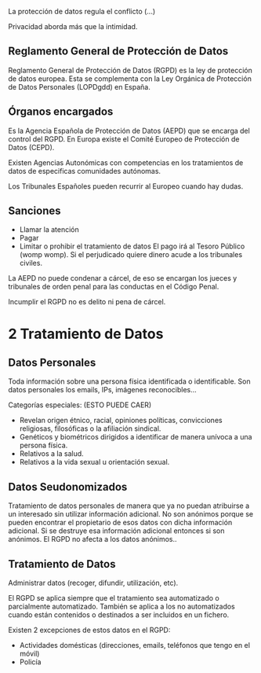 La protección de datos regula el conflicto (...)

Privacidad aborda más que la intimidad.

## Reglamento General de Protección de Datos
Reglamento General de Protección de Datos (RGPD) es la ley de protección de datos europea. Esta se complementa con la Ley Orgánica de Protección de Datos Personales (LOPDgdd) en España.

## Órganos encargados
Es la Agencia Española de Protección de Datos (AEPD) que se encarga del control del RGPD.
En Europa existe el Comité Europeo de Protección de Datos (CEPD).

Existen Agencias Autonómicas con competencias en los tratamientos de datos de especificas comunidades autónomas.

Los Tribunales Españoles pueden recurrir al Europeo cuando hay dudas.

## Sanciones
- Llamar la atención
- Pagar
- Limitar o prohibir el tratamiento de datos
El pago irá al Tesoro Público (womp womp). Si el perjudicado quiere dinero acude a los tribunales civiles.

La AEPD no puede condenar a cárcel, de eso se encargan los jueces y tribunales de orden penal para las conductas en el Código Penal.

Incumplir el RGPD no es delito ni pena de cárcel.

# 2 Tratamiento de Datos
## Datos Personales
Toda información sobre una persona física identificada o identificable.
Son datos personales los emails, IPs, imágenes reconocibles...

Categorías especiales: (ESTO PUEDE CAER)
- Revelan origen étnico, racial, opiniones políticas, convicciones religiosas, filosóficas o la afiliación sindical.
- Genéticos y biométricos dirigidos a identificar de manera unívoca a una persona física.
- Relativos a la salud.
- Relativos a la vida sexual u orientación sexual.
## Datos Seudonomizados
Tratamiento de datos personales de manera que ya no puedan atribuirse a un interesado sin utilizar información adicional. No son anónimos porque se pueden encontrar el propietario de esos datos con dicha información adicional.
Si se destruye esa información adicional entonces si son anónimos. El RGPD no afecta a los datos anónimos..

## Tratamiento de Datos
Administrar datos (recoger, difundir, utilización, etc).

El RGPD se aplica siempre que el tratamiento sea automatizado o parcialmente automatizado. También se aplica a los no automatizados cuando están contenidos o destinados a ser incluidos en un fichero.

Existen 2 excepciones de estos datos en el RGPD:
- Actividades domésticas (direcciones, emails, teléfonos que tengo en el móvil)
- Policía
